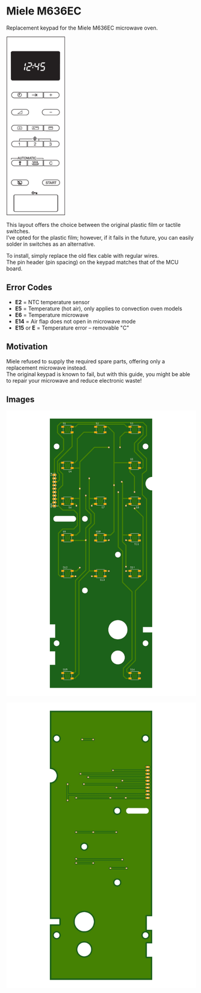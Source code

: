 # Miele M636EC

Replacement keypad for the Miele M636EC microwave oven.

<img src="https://github.com/f-io/Miele-M636EC/blob/main/M363EC.png" width="157" height="474">

This layout offers the choice between the original plastic film or tactile switches. <br>
I’ve opted for the plastic film; however, if it fails in the future, you can easily solder in switches as an alternative.

To install, simply replace the old flex cable with regular wires. <br>
The pin header (pin spacing) on the keypad matches that of the MCU board.

## Error Codes

- **E2** = NTC temperature sensor
- **E5** = Temperature (hot air), only applies to convection oven models
- **E6** = Temperature microwave
- **E14** = Air flap does not open in microwave mode
- **E15** or **E** = Temperature error – removable "C"

## Motivation

Miele refused to supply the required spare parts, offering only a replacement microwave instead. <br>
The original keypad is known to fail, but with this guide, you might be able to repair your microwave and reduce electronic waste! <br>

## Images

![Top](m636EC_top.jpeg?raw=true "Top layer")

![Bottom](m636EC_bottom.jpeg?raw=true "Bottom layer")

